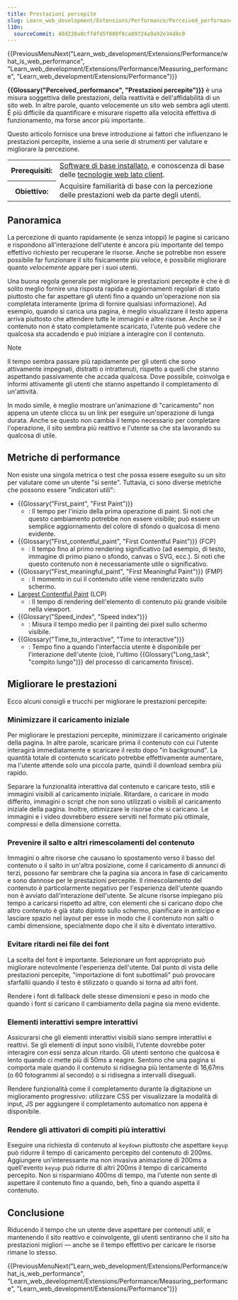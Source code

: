 ```yaml
---
title: Prestazioni percepite
slug: Learn_web_development/Extensions/Performance/Perceived_performance
l10n:
  sourceCommit: 48d220a8cffdfd5f088f8ca89724a9a92e34d8c0
---
```


{{PreviousMenuNext("Learn_web_development/Extensions/Performance/what_is_web_performance", "Learn_web_development/Extensions/Performance/Measuring_performance", "Learn_web_development/Extensions/Performance")}}

**{{Glossary("Perceived_performance", "Prestazioni percepite")}}** è una misura soggettiva delle prestazioni, della reattività e dell'affidabilità di un sito web. In altre parole, quanto velocemente un sito web sembra agli utenti. È più difficile da quantificare e misurare rispetto alla velocità effettiva di funzionamento, ma forse ancor più importante.

Questo articolo fornisce una breve introduzione ai fattori che influenzano le prestazioni percepite, insieme a una serie di strumenti per valutare e migliorare la percezione.

<table>
  <tbody>
    <tr>
      <th scope="row">Prerequisiti:</th>
      <td>
        <a
          href="/it/docs/Learn_web_development/Getting_started/Environment_setup/Installing_software"
          >Software di base installato</a
        >, e conoscenza di base delle
        <a href="/it/docs/Learn_web_development/Getting_started/Your_first_website"
          >tecnologie web lato client</a
        >.
      </td>
    </tr>
    <tr>
      <th scope="row">Obiettivo:</th>
      <td>Acquisire familiarità di base con la percezione delle prestazioni web da parte degli utenti.</td>
    </tr>
  </tbody>
</table>

## Panoramica

La percezione di quanto rapidamente (e senza intoppi) le pagine si caricano e rispondono all'interazione dell'utente è ancora più importante del tempo effettivo richiesto per recuperare le risorse. Anche se potrebbe non essere possibile far funzionare il sito fisicamente più veloce, è possibile migliorare quanto _velocemente_ appare per i suoi utenti.

Una buona regola generale per migliorare le prestazioni percepite è che è di solito meglio fornire una risposta rapida e aggiornamenti regolari di stato piuttosto che far aspettare gli utenti fino a quando un'operazione non sia completata interamente (prima di fornire qualsiasi informazione). Ad esempio, quando si carica una pagina, è meglio visualizzare il testo appena arriva piuttosto che attendere tutte le immagini e altre risorse. Anche se il contenuto non è stato completamente scaricato, l'utente può vedere che qualcosa sta accadendo e può iniziare a interagire con il contenuto.

> [!NOTE]
> Il tempo sembra passare più rapidamente per gli utenti che sono attivamente impegnati, distratti o intrattenuti, rispetto a quelli che stanno aspettando passivamente che accada qualcosa. Dove possibile, coinvolga e informi attivamente gli utenti che stanno aspettando il completamento di un'attività.

In modo simile, è meglio mostrare un'animazione di "caricamento" non appena un utente clicca su un link per eseguire un'operazione di lunga durata. Anche se questo non cambia il tempo necessario per completare l'operazione, il sito sembra più reattivo e l'utente sa che sta lavorando su qualcosa di utile.

## Metriche di performance

Non esiste una singola metrica o test che possa essere eseguito su un sito per valutare come un utente "si sente". Tuttavia, ci sono diverse metriche che possono essere "indicatori utili":

- {{Glossary("First_paint", "First Paint")}}
  - : Il tempo per l'inizio della prima operazione di paint. Si noti che questo cambiamento potrebbe non essere visibile; può essere un semplice aggiornamento del colore di sfondo o qualcosa di meno evidente.
- {{Glossary("First_contentful_paint", "First Contentful Paint")}} (FCP)
  - : Il tempo fino al primo rendering significativo (ad esempio, di testo, immagine di primo piano o sfondo, canvas o SVG, ecc.). Si noti che questo contenuto non è necessariamente utile o significativo.
- {{Glossary("First_meaningful_paint", "First Meaningful Paint")}} (FMP)
  - : Il momento in cui il contenuto utile viene renderizzato sullo schermo.
- [Largest Contentful Paint](https://wicg.github.io/largest-contentful-paint/) (LCP)
  - : Il tempo di rendering dell'elemento di contenuto più grande visibile nella viewport.
- {{Glossary("Speed_index", "Speed index")}}
  - : Misura il tempo medio per il painting dei pixel sullo schermo visibile.
- {{Glossary("Time_to_interactive", "Time to interactive")}}
  - : Tempo fino a quando l'interfaccia utente è disponibile per l'interazione dell'utente (cioè, l'ultimo {{Glossary("Long_task", "compito lungo")}} del processo di caricamento finisce).

## Migliorare le prestazioni

Ecco alcuni consigli e trucchi per migliorare le prestazioni percepite:

### Minimizzare il caricamento iniziale

Per migliorare le prestazioni percepite, minimizzare il caricamento originale della pagina. In altre parole, scaricare prima il contenuto con cui l'utente interagirà immediatamente e scaricare il resto dopo "in background". La quantità totale di contenuto scaricato potrebbe effettivamente aumentare, ma l'utente attende solo una piccola parte, quindi il download sembra più rapido.

Separare la funzionalità interattiva dal contenuto e caricare testo, stili e immagini visibili al caricamento iniziale. Ritardare, o caricare in modo differito, immagini o script che non sono utilizzati o visibili al caricamento iniziale della pagina. Inoltre, ottimizzare le risorse che si caricano. Le immagini e i video dovrebbero essere serviti nel formato più ottimale, compressi e della dimensione corretta.

### Prevenire il salto e altri rimescolamenti del contenuto

Immagini o altre risorse che causano lo spostamento verso il basso del contenuto o il salto in un'altra posizione, come il caricamento di annunci di terzi, possono far sembrare che la pagina sia ancora in fase di caricamento e sono dannose per le prestazioni percepite. Il rimescolamento del contenuto è particolarmente negativo per l'esperienza dell'utente quando non è avviato dall'interazione dell'utente. Se alcune risorse impiegano più tempo a caricarsi rispetto ad altre, con elementi che si caricano dopo che altro contenuto è già stato dipinto sullo schermo, pianificare in anticipo e lasciare spazio nel layout per esse in modo che il contenuto non salti o cambi dimensione, specialmente dopo che il sito è diventato interattivo.

### Evitare ritardi nei file dei font

La scelta del font è importante. Selezionare un font appropriato può migliorare notevolmente l'esperienza dell'utente. Dal punto di vista delle prestazioni percepite, "importazione di font subottimali" può provocare sfarfallii quando il testo è stilizzato o quando si torna ad altri font.

Rendere i font di fallback delle stesse dimensioni e peso in modo che quando i font si caricano il cambiamento della pagina sia meno evidente.

### Elementi interattivi sempre interattivi

Assicurarsi che gli elementi interattivi visibili siano sempre interattivi e reattivi. Se gli elementi di input sono visibili, l'utente dovrebbe poter interagire con essi senza alcun ritardo. Gli utenti sentono che qualcosa è lento quando ci mette più di 50ms a reagire. Sentono che una pagina si comporta male quando il contenuto si ridisegna più lentamente di 16,67ms (o 60 fotogrammi al secondo) o si ridisegna a intervalli diseguali.

Rendere funzionalità come il completamento durante la digitazione un miglioramento progressivo: utilizzare CSS per visualizzare la modalità di input, JS per aggiungere il completamento automatico non appena è disponibile.

### Rendere gli attivatori di compiti più interattivi

Eseguire una richiesta di contenuto al `keydown` piuttosto che aspettare `keyup` può ridurre il tempo di caricamento percepito del contenuto di 200ms. Aggiungere un'interessante ma non invasiva animazione di 200ms a quell'evento `keyup` può ridurre di altri 200ms il tempo di caricamento percepito. Non si risparmiano 400ms di tempo, ma l'utente non sente di aspettare il contenuto fino a quando, beh, fino a quando aspetta il contenuto.

## Conclusione

Riducendo il tempo che un utente deve aspettare per contenuti _utili_, e mantenendo il sito reattivo e coinvolgente, gli utenti sentiranno che il sito ha prestazioni migliori — anche se il tempo effettivo per caricare le risorse rimane lo stesso.

{{PreviousMenuNext("Learn_web_development/Extensions/Performance/what_is_web_performance", "Learn_web_development/Extensions/Performance/Measuring_performance", "Learn_web_development/Extensions/Performance")}}
